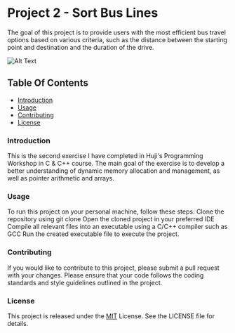# Project 2 - Sort Bus Lines
The goal of this project is to provide users with the most efficient bus travel options based on various criteria, such as the distance between the starting point and destination and the duration of the drive.

![Alt Text](https://media2.giphy.com/media/l3q2ERR1AvgpuYypa/giphy.gif?cid=ecf05e47nivztrozpr42uqhv8p75xy0feo8xntpz6ltxvhwe&rid=giphy.gif&ct=g)

## Table Of Contents
- [Introduction](#introduction)
- [Usage](#usage)
- [Contributing](#contributing)
- [License](#license)

### Introduction
This is the second exercise I have completed in Huji's Programming Workshop in C & C++ course.
The main goal of the exercise is to develop a better understanding of dynamic memory allocation and management, as well as pointer arithmetic and arrays.

### Usage
To run this project on your personal machine, follow these steps:
Clone the repository using git clone <url>
Open the cloned project in your preferred IDE
Compile all relevant files into an executable using a C/C++ compiler such as GCC
Run the created executable file to execute the project.

### Contributing
If you would like to contribute to this project, please submit a pull request with your changes. 
Please ensure that your code follows the coding standards and style guidelines outlined in the project.

### License
This project is released under the [MIT](https://choosealicense.com/licenses/mit/) License. See the LICENSE file for details.
